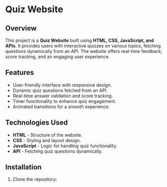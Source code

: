 # Quiz Website

## Overview
This project is a **Quiz Website** built using **HTML, CSS, JavaScript, and APIs**. It provides users with interactive quizzes on various topics, fetching questions dynamically from an API. The website offers real-time feedback, score tracking, and an engaging user experience.

## Features
- User-friendly interface with responsive design.
- Dynamic quiz questions fetched from an API.
- Real-time answer validation and score tracking.
- Timer functionality to enhance quiz engagement.
- Animated transitions for a smooth experience.

## Technologies Used
- **HTML** - Structure of the website.
- **CSS** - Styling and layout design.
- **JavaScript** - Logic for handling quiz functionality.
- **API** - Fetching quiz questions dynamically.

## Installation
1. Clone the repository:
